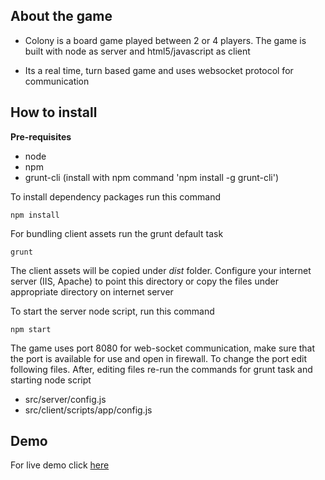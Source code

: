 About the game
---------
 - Colony is a board game played between 2 or 4 players. The game is
   built with node as server and html5/javascript as client
    
 - Its a real time, turn based game and uses websocket protocol for
   communication

How to install
---------

**Pre-requisites**

 - node
 - npm
 - grunt-cli (install with npm command 'npm install -g grunt-cli')

To install dependency packages run this command

    npm install

For bundling client assets run the grunt default task

    grunt

The client assets will be copied under *dist* folder. Configure your internet server (IIS, Apache) to point this directory or copy the files under appropriate directory on internet server

To start the server node script, run this command

    npm start

The game uses port 8080 for web-socket communication, make sure that the port is available for use and open in firewall. To change the port edit following files. After, editing files re-run the commands for grunt task and starting node script

 - src/server/config.js
 - src/client/scripts/app/config.js

Demo
---------
For live demo click [here](http://projects.nareshrohra.com/colony-game/)
